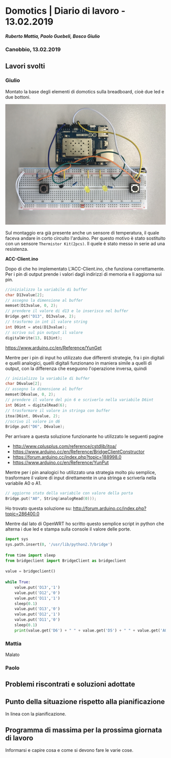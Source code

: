 # Domotics | Diario di lavoro - 13.02.2019

##### Ruberto Mattia, Paolo Guebeli, Bosco Giulio

### Canobbio, 13.02.2019

## Lavori svolti

### Giulio

Montato la base degli elementi di domotics sulla breadboard, cio&egrave; due led e due bottoni.

![Schema primo montaggio su arduino](../doc/img/arduino/montaggio0.jpg)

Sul montaggio era gi&agrave; presente anche un sensore di temperatura, il quale faceva andare in
corto circuito l'arduino. Per questo motivo &egrave; stato sostituito con un sensore
`Thermistor Kit(2pcs)`. Il quele &egrave; stato messo in serie ad una resistenza.

**ACC-Client.ino**

Dopo di che ho implementato L'ACC-Client.ino, che funziona correttamente.  
Per i pin di output prende i valori dagli indirizzi di memoria e li aggiorna sui pin.

```cpp
//inizializzo la variabile di buffer
char D13value[2];
// assegno la dimensione al buffer
memset(D13value, 0, 2);
// prendere il valore di d13 e lo inserisco nel buffer
Bridge.get("D13", D13value, 2);
// trasformo in int il valore string
int D9int = atoi(D13value);
// scrivo sul pin output il valore
digitalWrite(13, D13int);
```

https://www.arduino.cc/en/Reference/YunGet

Mentre per i pin di input ho utilizzato due differenti strategie, fra i pin digitali e quelli
analogici, quelli digitali funzionano in maniera simile a quelli di output, con la differenza che
eseguono l'operazione inversa, quindi

```cpp
// inizializzo la variabile di buffer
char D6value[2];
// assegno la dimensione al buffer
memset(D6value, 0, 2);
// prendere il valore del pin 6 e scriverlo nella variabile D6int
int D6int = digitalRead(6);
// trasformare il valore in stringa con buffer
itoa(D6int, D6value, 2);
//scrivo il valore in d6
Bridge.put("D6", D6value);
```

Per arrivare a questa soluzione funzionante ho utilizzato le seguenti pagine
- http://www.cplusplus.com/reference/cstdlib/itoa/
- https://www.arduino.cc/en/Reference/BridgeClientConstructor
- https://forum.arduino.cc/index.php?topic=188998.0
- https://www.arduino.cc/en/Reference/YunPut

Mentre per i pin analogici ho utilizzato una strategia molto piu semplice, trasformare il valore di
input direttamente in una stringa e scriverla nella variabile A0 o A1.

```cpp
// aggiorno stato della variabile con valore della porta
Bridge.put("A0", String(analogRead(0)));
```

Ho trovato questa soluzione su: http://forum.arduino.cc/index.php?topic=286400.0

Mentre dal lato di OpenWRT ho scritto questo semplice script in python che alterna i due led e
stampa sulla console il valore delle porte.

```py
import sys
sys.path.insert(0, '/usr/lib/python2.7/bridge')

from time import sleep
from bridgeclient import BridgeClient as bridgeclient

value = bridgeclient()

while True:
    value.put('D13','1')
    value.put('D12','0')
    value.put('D11','1')
    sleep(0.1)
    value.put('D13','0')
    value.put('D12','1')
    value.put('D11','0')
    sleep(0.1)
    print(value.get('D6') + " " + value.get('D5') + " " + value.get('A0') + " " + value.get('A1'));

```

### Mattia

Malato

### Paolo


##  Problemi riscontrati e soluzioni adottate


##  Punto della situazione rispetto alla pianificazione
In linea con la pianificazione.


## Programma di massima per la prossima giornata di lavoro
Informarsi e capire cosa e come si devono fare le varie cose.
